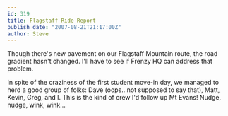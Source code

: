 ```yaml
---
id: 319
title: Flagstaff Ride Report
publish_date: "2007-08-21T21:17:00Z"
author: Steve
---
```

Though there's new pavement on our Flagstaff Mountain route, the road gradient hasn't changed. I'll have to see if Frenzy HQ can address that problem.

In spite of the craziness of the first student move-in day, we managed to herd a good group of folks: Dave (oops...not supposed to say that), Matt, Kevin, Greg, and I. This is the kind of crew I'd follow up Mt Evans! Nudge, nudge, wink, wink...

